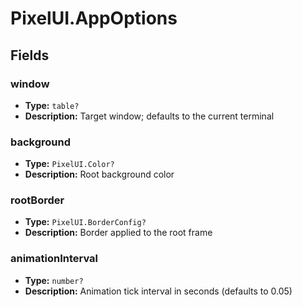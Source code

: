 # PixelUI.AppOptions

## Fields

### window

- **Type:** `table?`
- **Description:** Target window; defaults to the current terminal

### background

- **Type:** `PixelUI.Color?`
- **Description:** Root background color

### rootBorder

- **Type:** `PixelUI.BorderConfig?`
- **Description:** Border applied to the root frame

### animationInterval

- **Type:** `number?`
- **Description:** Animation tick interval in seconds (defaults to 0.05)

